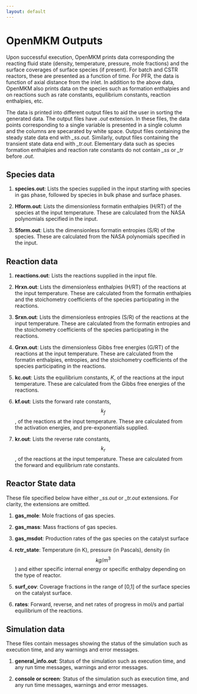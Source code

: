```yaml
---
layout: default
---
```


# OpenMKM Outputs

Upon successful execution, OpenMKM prints data corresponding the reacting fluid
 state (density, temperature, pressure, mole fractions) and the surface 
coverages of surface species (if present). For batch and CSTR reactors, these 
are presented as a function of time. For PFR, the data is function of axial 
distance from the inlet. In addition to the above data, OpenMKM also prints 
data on the species such as formation enthalpies and on reactions such as rate 
constants, equilibrium constants, reaction enthalpies, etc. 

The data is 
printed into different output files to aid the user in sorting the generated 
data. The output files have *.out* extension. In these files, the data points 
corresponding to a single variable is presented in a single column and the 
columns are specarated by white space. Output files containing the steady state
data end with *_ss.out*. Similarly, output files containing the transient state
data end with *_tr.out*. Elementary data such as species formation enthalpies and
reaction rate constants do not contain *_ss* or *_tr* before *.out*.


## Species data

1. **species.out**: Lists the species supplied in the input starting with species in gas phase, followed by species in bulk phase and surface phases.

2. **Hform.out**: Lists the dimensionless formatin enthalpies (H/RT) of the species at the input temperature. These are calculated from the NASA polynomials specified in the input. 

3. **Sform.out**: Lists the dimensionless formatin entropies (S/R) of the species. These are calculated from the NASA polynomials specified in the input. 

## Reaction data

1. **reactions.out**: Lists the reactions supplied in the input file.

2. **Hrxn.out**: Lists the dimensionless enthalpies (H/RT) of the reactions at the input temperature. These are calculated from the formatin enthalpies and the stoichometry coefficients of the species participating in the reactions. 

3. **Srxn.out**: Lists the dimensionless entropies (S/R) of the reactions at the input temperature. These are calculated from the formatin entropies and the stoichometry coefficients of the species participating in the reactions. 

4. **Grxn.out**: Lists the dimensionless Gibbs free energies (G/RT) of the reactions at the input temperature. These are calculated from the formatin enthalpies, entropies, and the stoichometry coefficients of the species participating in the reactions. 

5. **kc.out**: Lists the equilibrium constants, $K$,  of the reactions at the input temperature. These are calculated from the Gibbs free energies of the reactions.

6. **kf.out**: Lists the forward rate constants, $$k_f$$,  of the reactions at the input temperature. These are calculated from the activation energies, and pre-exponentials supplied. 

7. **kr.out**: Lists the reverse rate constants, $$k_r$$,  of the reactions at the input temperature. These are calculated from the forward and equilibrium rate constants. 

## Reactor State data

These file specified below have either *_ss.out* or *_tr.out* extensions. For clarity, the extensions are omitted.

1. **gas\_mole**:  Mole fractions of gas species.

2. **gas\_mass**:  Mass fractions of gas species.

3. **gas_msdot**: Production rates of the gas species on the catalyst surface

4. **rctr\_state**:  Temperature (in K), pressure (in Pascals), density (in $$kg/m^3$$) and either specific internal energy or specific enthalpy depending on the type of reactor.

5.  **surf\_cov**: Coverage fractions in the range of [0,1] of the surface species on the catalyst surface.

6. **rates**: Forward, reverse, and net rates of progress in mol/s and partial equilibrium of the reactions.

## Simulation data

These files contain messages showing the status of the simulation such as execution time, and any warnings and error messages.

1. **general\_info.out**: Status of the simulation such as execution time, and any run time messages, warnings and error messages.

2. **console or screen**: Status of the simulation such as execution time, and any run time messages, warnings and error messages.

